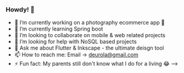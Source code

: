 ### Howdy! 👋

- 🔭 I’m currently working on a photography ecommerce app 📸
- 🌱 I’m currently learning Spring boot
- 👯 I’m looking to collaborate on mobile & web related projects
- 🤔 I’m looking for help with NoSQL based projects
- 💬 Ask me about Flutter & Inkscape - the ultimate deisgn tool
- 📫 How to reach me: Email -> deurola@gmail.com
- ⚡ Fun fact: My parents still don't know what I do for a living 😂
-->

